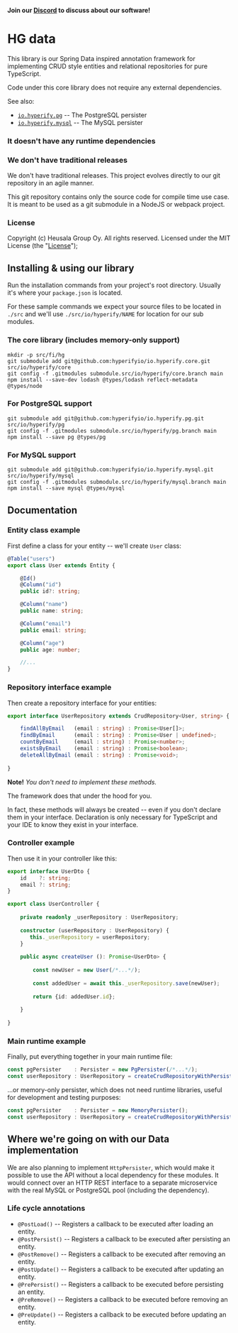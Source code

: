 **Join our [Discord](https://discord.gg/UBTrHxA78f) to discuss about our software!**

# HG data

This library is our Spring Data inspired annotation framework for 
implementing CRUD style entities and relational repositories for pure 
TypeScript.

Code under this core library does not require any external dependencies.

See also:

* [`io.hyperify.pg`](https://github.com/hyperifyio/io.hyperify.pg) -- The PostgreSQL
  persister
* [`io.hyperify.mysql`](https://github.com/hyperifyio/io.hyperify.mysql) -- The MySQL
  persister

### It doesn't have any runtime dependencies

### We don't have traditional releases

We don't have traditional releases.  This project evolves directly to our git 
repository in an agile manner.

This git repository contains only the source code for compile time use case. It 
is meant to be used as a git submodule in a NodeJS or webpack project.

### License

Copyright (c) Heusala Group Oy. All rights reserved. Licensed under the MIT 
License (the "[License](../LICENSE.md)");

## Installing & using our library

Run the installation commands from your project's root directory. Usually it's 
where your `package.json` is located.

For these sample commands we expect your source files to be located in `./src` 
and we'll use `./src/io/hyperify/NAME` for location for our sub modules.

### The core library (includes memory-only support)

```shell
mkdir -p src/fi/hg
git submodule add git@github.com:hyperifyio/io.hyperify.core.git src/io/hyperify/core
git config -f .gitmodules submodule.src/io/hyperify/core.branch main
npm install --save-dev lodash @types/lodash reflect-metadata @types/node
```

### For PostgreSQL support

```shell
git submodule add git@github.com:hyperifyio/io.hyperify.pg.git src/io/hyperify/pg
git config -f .gitmodules submodule.src/io/hyperify/pg.branch main
npm install --save pg @types/pg
```

### For MySQL support

```shell
git submodule add git@github.com:hyperifyio/io.hyperify.mysql.git src/io/hyperify/mysql
git config -f .gitmodules submodule.src/io/hyperify/mysql.branch main
npm install --save mysql @types/mysql
```

## Documentation

### Entity class example

First define a class for your entity -- we'll create `User` class:

```typescript
@Table("users")
export class User extends Entity {

    @Id()
    @Column("id")
    public id?: string;

    @Column("name")
    public name: string;

    @Column("email")
    public email: string;

    @Column("age")
    public age: number;

    //...
}
```

### Repository interface example

Then create a repository interface for your entities:

```typescript
export interface UserRepository extends CrudRepository<User, string> {

    findAllByEmail   (email : string) : Promise<User[]>;
    findByEmail      (email : string) : Promise<User | undefined>;
    countByEmail     (email : string) : Promise<number>;
    existsByEmail    (email : string) : Promise<boolean>;
    deleteAllByEmail (email : string) : Promise<void>;
    
}
```

**Note!** *You don't need to implement these methods.*

The framework does that under the hood for you. 

In fact, these methods will always be created -- even if you don't declare them 
in your interface. Declaration is only necessary for TypeScript and your IDE 
to know they exist in your interface.

### Controller example

Then use it in your controller like this:

```typescript
export interface UserDto {
    id    ?: string;
    email ?: string;
}

export class UserController {
    
    private readonly _userRepository : UserRepository;
    
    constructor (userRepository : UserRepository) {
       this._userRepository = userRepository;
    }
    
    public async createUser (): Promise<UserDto> {
        
        const newUser = new User(/*...*/);
        
        const addedUser = await this._userRepository.save(newUser);
        
        return {id: addedUser.id};
       
    }
    
}
```

### Main runtime example

Finally, put everything together in your main runtime file:

```typescript
const pgPersister    : Persister = new PgPersister(/*...*/);
const userRepository : UserRepository = createCrudRepositoryWithPersister<UserRepository, User, string>(new User(), pgPersister);
```

...or memory-only persister, which does not need runtime libraries, useful for 
development and testing purposes:

```typescript
const pgPersister    : Persister = new MemoryPersister();
const userRepository : UserRepository = createCrudRepositoryWithPersister<UserRepository, User, string>(new User(), pgPersister);
```

## Where we're going on with our Data implementation

We are also planning to implement `HttpPersister`, which would make it possible 
to use the API without a local dependency for these modules. It would 
connect over an HTTP REST interface to a separate microservice with the real 
MySQL or PostgreSQL pool (including the dependency).

### Life cycle annotations

* `@PostLoad()` -- Registers a callback to be executed after loading an entity.
* `@PostPersist()` -- Registers a callback to be executed after persisting an entity.
* `@PostRemove()` -- Registers a callback to be executed after removing an entity.
* `@PostUpdate()` -- Registers a callback to be executed after updating an entity.
* `@PrePersist()` -- Registers a callback to be executed before persisting an entity.
* `@PreRemove()` -- Registers a callback to be executed before removing an entity.
* `@PreUpdate()` -- Registers a callback to be executed before updating an entity.
